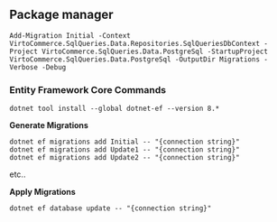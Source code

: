 ## Package manager
```
Add-Migration Initial -Context VirtoCommerce.SqlQueries.Data.Repositories.SqlQueriesDbContext -Project VirtoCommerce.SqlQueries.Data.PostgreSql -StartupProject VirtoCommerce.SqlQueries.Data.PostgreSql -OutputDir Migrations -Verbose -Debug
```

### Entity Framework Core Commands
```
dotnet tool install --global dotnet-ef --version 8.*
```

**Generate Migrations**
```
dotnet ef migrations add Initial -- "{connection string}"
dotnet ef migrations add Update1 -- "{connection string}"
dotnet ef migrations add Update2 -- "{connection string}"
```
etc..

**Apply Migrations**
```
dotnet ef database update -- "{connection string}"
```
